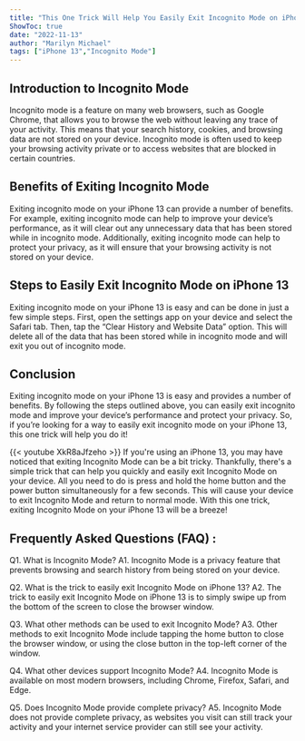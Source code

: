 ```yaml
---
title: "This One Trick Will Help You Easily Exit Incognito Mode on iPhone 13!"
ShowToc: true 
date: "2022-11-13"
author: "Marilyn Michael" 
tags: ["iPhone 13","Incognito Mode"]
---
```

## Introduction to Incognito Mode

Incognito mode is a feature on many web browsers, such as Google Chrome, that allows you to browse the web without leaving any trace of your activity. This means that your search history, cookies, and browsing data are not stored on your device. Incognito mode is often used to keep your browsing activity private or to access websites that are blocked in certain countries.

## Benefits of Exiting Incognito Mode

Exiting incognito mode on your iPhone 13 can provide a number of benefits. For example, exiting incognito mode can help to improve your device’s performance, as it will clear out any unnecessary data that has been stored while in incognito mode. Additionally, exiting incognito mode can help to protect your privacy, as it will ensure that your browsing activity is not stored on your device.

## Steps to Easily Exit Incognito Mode on iPhone 13

Exiting incognito mode on your iPhone 13 is easy and can be done in just a few simple steps. First, open the settings app on your device and select the Safari tab. Then, tap the “Clear History and Website Data” option. This will delete all of the data that has been stored while in incognito mode and will exit you out of incognito mode.

## Conclusion

Exiting incognito mode on your iPhone 13 is easy and provides a number of benefits. By following the steps outlined above, you can easily exit incognito mode and improve your device’s performance and protect your privacy. So, if you’re looking for a way to easily exit incognito mode on your iPhone 13, this one trick will help you do it!

{{< youtube XkR8aJfzeho >}} 
If you're using an iPhone 13, you may have noticed that exiting Incognito Mode can be a bit tricky. Thankfully, there's a simple trick that can help you quickly and easily exit Incognito Mode on your device. All you need to do is press and hold the home button and the power button simultaneously for a few seconds. This will cause your device to exit Incognito Mode and return to normal mode. With this one trick, exiting Incognito Mode on your iPhone 13 will be a breeze!

## Frequently Asked Questions (FAQ) :
Q1. What is Incognito Mode?
A1. Incognito Mode is a privacy feature that prevents browsing and search history from being stored on your device.

Q2. What is the trick to easily exit Incognito Mode on iPhone 13?
A2. The trick to easily exit Incognito Mode on iPhone 13 is to simply swipe up from the bottom of the screen to close the browser window.

Q3. What other methods can be used to exit Incognito Mode?
A3. Other methods to exit Incognito Mode include tapping the home button to close the browser window, or using the close button in the top-left corner of the window.

Q4. What other devices support Incognito Mode?
A4. Incognito Mode is available on most modern browsers, including Chrome, Firefox, Safari, and Edge.

Q5. Does Incognito Mode provide complete privacy?
A5. Incognito Mode does not provide complete privacy, as websites you visit can still track your activity and your internet service provider can still see your activity.


